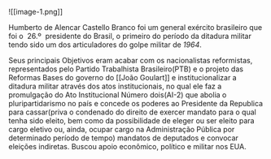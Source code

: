  
 ![[image-1.png]]


Humberto de Alencar Castello Branco foi um general exército brasileiro que foi o  26.º  presidente do Brasil, o primeiro do período da ditadura militar tendo sido um dos articuladores do golpe militar de *1964*. 

Seus principais Objetivos eram acabar com os nacionalistas reformistas, representados pelo Partido Trabalhista Brasileiro(PTB) e o projeto das Reformas Bases do governo do [[João Goulart]] e institucionalizar a ditadura militar através dos atos institucionais, no qual ele faz a promulgação do Ato Institucional Número dois(AI-2) que abolia o pluripartidarismo no país e concede os poderes ao Presidente da Republica para cassar(priva o condenado do direito de exercer mandato para o qual tenha sido eleito, bem como da possibilidade de eleger ou ser eleito para cargo eletivo ou, ainda, ocupar cargo na Administração Pública por determinado período de tempo) mandatos de deputados e convocar eleições indiretas. Buscou apoio econômico, político e militar nos EUA.

